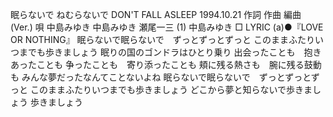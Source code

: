 
眠らないで
ねむらないで
DON'T FALL ASLEEP
1994.10.21
作詞  作曲  編曲 (Ver.)   唄
中島みゆき   中島みゆき   瀬尾一三 (1)
中島みゆき
□ LYRIC (a)●『LOVE OR NOTHING』
眠らないで眠らないで　ずっとずっとずっと
このままふたりいつまでも歩きましょう
眠りの国のゴンドラはひとり乗り
出会ったことも　抱きあったことも
争ったことも　寄り添ったことも
頬に残る熱さも　腕に残る鼓動も
みんな夢だったなんてことないよね
眠らないで眠らないで　ずっとずっとずっと
このままふたりいつまでも歩きましょう
どこから夢と知らないで歩きましょう
歩きましょう